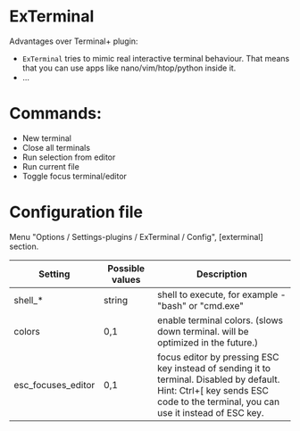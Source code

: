 # ExTerminal

Advantages over Terminal+ plugin:
 - `ExTerminal` tries to mimic real interactive terminal behaviour.
 That means that you can use apps like nano/vim/htop/python inside it.
 - ...


# Commands:
- New terminal
- Close all terminals
- Run selection from editor
- Run current file
- Toggle focus terminal/editor

# Configuration file

Menu "Options / Settings-plugins / ExTerminal / Config", \[exterminal\] section.

Setting               | Possible values            | Description
----------------------|----------------------------|----------------------------
shell_*               | string                     | shell to execute, for example - "bash" or "cmd.exe"
colors                | 0,1                        | enable terminal colors. (slows down terminal. will be optimized in the future.)
esc_focuses_editor    | 0,1                        | focus editor by pressing ESC key instead of sending it to terminal. Disabled by default. <br> Hint: Ctrl+[ key sends ESC code to the terminal, you can use it instead of ESC key.

